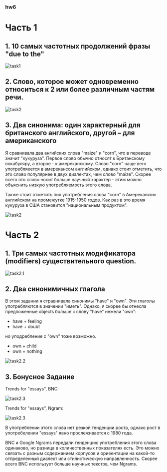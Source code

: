 ### hw6

# Часть 1
## 1. 10 самых частотных продолжений фразы "due to the"

![task1](https://github.com/m1riada/hw6/blob/master/1_task.png)

## 2. Cлово, которое может одновременно относиться к 2 или более различным частям речи.

![task2](https://github.com/m1riada/hw6/blob/master/2_task.png)

## 3. Два синонима: один характерный для британского английского, другой – для американского

Я сравнивала два ангийских слова "maize" и "corn", что в переводе значит "кукуруза". Первое слово обычно относят к Британскому вокабуляру, а второе - к амереканскому. Слово "corn" чаще вего употребляеется в амерекансом английском, однако стоит отметить, что это слово популярнее в двух диалектах, чем слово "maize". Скорее всего это слово носит больше научный характер - этим можно объяснить низкую употребляемость этого слова.

Также стоит отметить пик употребления слова "corn" в Амереканком английском на промежутке 1915-1950 годов. Как раз в это время кукуруза в США становится "национальным продуктом".

![task2](https://github.com/m1riada/hw6/blob/master/3_task.png)

# Часть 2

## 1. Три самых частотных модификатора (modifiers) существительного question.

![task2.1](https://github.com/m1riada/hw6/blob/master/2.1_task.png)

## 2. Два синонимичных глагола

В этом задании я стравнивала синонимы "have" и "own". Эти глаголы употребляются в значении "иметь". Однако, я скорее бы отнесла предложенные objects больше к слову "have" нежели "own":

- have + feeling
- have + doubt

но уподребление с "own" тоже возможно.

- own + child
- own + nothing


![task2.2](https://github.com/m1riada/hw6/blob/master/2.2_task.png)

## 3. Бонусное Задание

Trends for "essays", BNC:

![task2.3](https://github.com/m1riada/hw6/blob/6f9d0eb96ecb745cf07fa30e9b26231b0503c214/2.3_task.png)

Trends for "essays", Ngram:

![task2.3](https://github.com/m1riada/hw6/blob/master/2.3.png)

В употреблении этого слова нет резкой тенденции роста, однако рост в употребелении "essays" явно прослеживается с 1980 года.

BNC и Google Ngrams передали тенденцию употребления этого слова одинаково, но разница в количественных показателях есть. Это можно связать с разным содержанием корпусов и ориеентации на какой-то отпределенный диалект или стилистическую направленность. Скорее всего BNC использует больше научных текстов, чем Ngrams.
